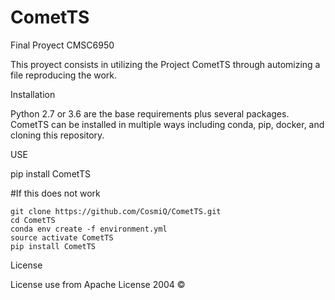 # CometTS
Final Proyect CMSC6950

This proyect consists in utilizing the Project CometTS through automizing a file reproducing the work.
 
Installation

Python 2.7 or 3.6 are the base requirements plus several packages. 
CometTS can be installed in multiple ways including conda, pip, docker, and cloning this repository.

USE

pip install CometTS 

#If this does not work 

    git clone https://github.com/CosmiQ/CometTS.git
    cd CometTS
    conda env create -f environment.yml
    source activate CometTS
    pip install CometTS

License

License use from Apache License 2004 ©
